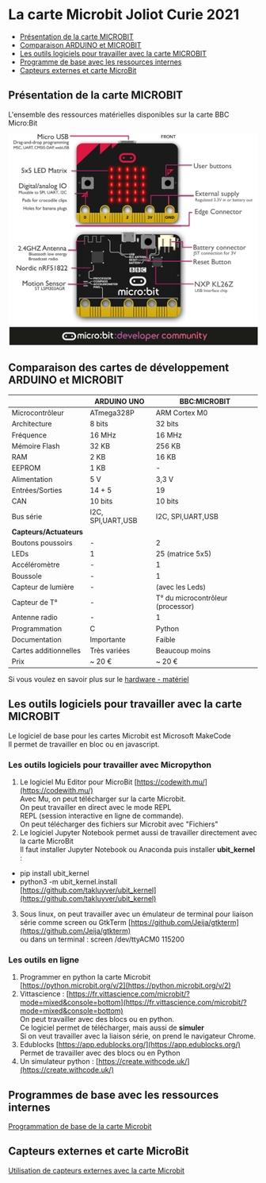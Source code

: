 La carte Microbit  Joliot Curie 2021
====================================

- [Présentation de la carte MICROBIT](#Présentation-de-la-carte-MICROBIT)
- [Comparaison ARDUINO  et MICROBIT](#Comparaison-des-cartes-de-développement-ARDUINO-et-MICROBIT)
- [Les outils logiciels pour travailler avec la carte MICROBIT](#Les-outils-logiciels-pour-travailler-avec-la-carte-MICROBIT)
- [Programme de base avec les ressources internes](Programmes-de-base-avec-les-ressources-internes)
- [Capteurs externes et carte MicroBit](Capteurs-externes-et-carte-MicroBit)

Présentation de la carte MICROBIT
----------------------------------

L'ensemble des ressources matérielles disponibles sur la carte BBC Micro:Bit

![Carte_microbit,40%](Hardware/microbit-overview-1-5.png)

Comparaison des cartes de développement ARDUINO et MICROBIT
------------------------------------------------------------

| |ARDUINO UNO |BBC:MICROBIT |
|--|--|--|
|Microcontrôleur|ATmega328P|ARM Cortex M0
|Architecture|8 bits|32 bits
Fréquence | 16 MHz|16 MHz
Mémoire Flash| 32 KB|256 KB
RAM | 2 KB|16 KB
EEPROM | 1 KB| -
Alimentation | 5 V| 3,3 V
Entrées/Sorties | 14 + 5| 19
CAN | 10 bits|10 bits
Bus série |I2C, SPI,UART,USB|I2C, SPI,UART,USB
**Capteurs/Actuateurs** |
Boutons poussoirs | - | 2
LEDs| 1 | 25 (matrice 5x5)
Accéléromètre| - | 1
Boussole| - | 1
Capteur de lumière| - |(avec les Leds)
Capteur de T°| - | T° du microcontrôleur (processor)
Antenne radio| - | 1
Programmation| C | Python
Documentation|Importante| Faible
Cartes additionnelles| Très variées| Beaucoup moins
Prix| ~ 20 € | ~ 20 €

Si vous voulez en savoir plus sur le
[hardware - matériel](Hardware/microbit_hardware_V1-5.md)

Les outils logiciels pour travailler avec la carte MICROBIT
-----------------------------------------------------------

Le logiciel de base pour les cartes Microbit est Microsoft MakeCode  
Il permet de travailler en bloc ou en javascript.

### Les outils logiciels pour travailler avec Micropython
1. Le logiciel Mu Editor pour MicroBit [https://codewith.mu/](https://codewith.mu/)  
Avec Mu, on peut télécharger sur la carte Microbit.  
On peut travailler en direct avec le mode REPL   \
REPL (session interactive en ligne de commande).  \
On peut télécharger des fichiers sur Microbit avec "Fichiers"
2. Le logiciel Jupyter Notebook permet aussi de travailler directement avec la carte MicroBit  \
Il faut installer Jupyter Notebook ou Anaconda puis installer **ubit_kernel** :
 * pip install ubit_kernel
 * python3 -m ubit_kernel.install  
[https://github.com/takluyver/ubit_kernel](https://github.com/takluyver/ubit_kernel)
3. Sous linux, on peut travailler avec un émulateur de terminal pour liaison série comme screen ou GtkTerm
[https://github.com/Jeija/gtkterm](https://github.com/Jeija/gtkterm)  
ou dans un terminal : screen /dev/ttyACM0 115200

### Les outils en ligne
1. Programmer en python la carte Microbit [https://python.microbit.org/v/2](https://python.microbit.org/v/2)
2. Vittascience : [https://fr.vittascience.com/microbit/?mode=mixed&console=bottom](https://fr.vittascience.com/microbit/?mode=mixed&console=bottom)  
On peut travailler avec des blocs ou en python.  
Ce logiciel permet de télécharger, mais aussi de **simuler**  
Si on veut travailler avec la liaison série, on prend le navigateur Chrome.
3. Edublocks  [https://app.edublocks.org/](https://app.edublocks.org/)  
Permet de travailler avec des blocs ou en Python
4. Un simulateur python :  [https://create.withcode.uk/](https://create.withcode.uk/)


Programmes de base avec les ressources internes
--------------------------------------------

[Programmation de base de la carte Microbit](Microbit_interne.md)

Capteurs externes et carte MicroBit
-----------------------------------

[Utilisation de capteurs externes avec la carte Microbit ](Microbit_externe.md)
